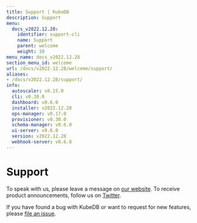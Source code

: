 ```yaml
---
title: Support | KubeDB
description: Support
menu:
  docs_v2022.12.28:
    identifier: support-cli
    name: Support
    parent: welcome
    weight: 10
menu_name: docs_v2022.12.28
section_menu_id: welcome
url: /docs/v2022.12.28/welcome/support/
aliases:
- /docs/v2022.12.28/support/
info:
  autoscaler: v0.15.0
  cli: v0.30.0
  dashboard: v0.6.0
  installer: v2022.12.28
  ops-manager: v0.17.0
  provisioner: v0.30.0
  schema-manager: v0.6.0
  ui-server: v0.6.0
  version: v2022.12.28
  webhook-server: v0.6.0
---
```


# Support

To speak with us, please leave a message on [our website](https://appscode.com/contact/). To receive product announcements, follow us on [Twitter](https://twitter.com/KubeDB).

If you have found a bug with KubeDB or want to request for new features, please [file an issue](https://github.com/kubedb/project/issues/new).
